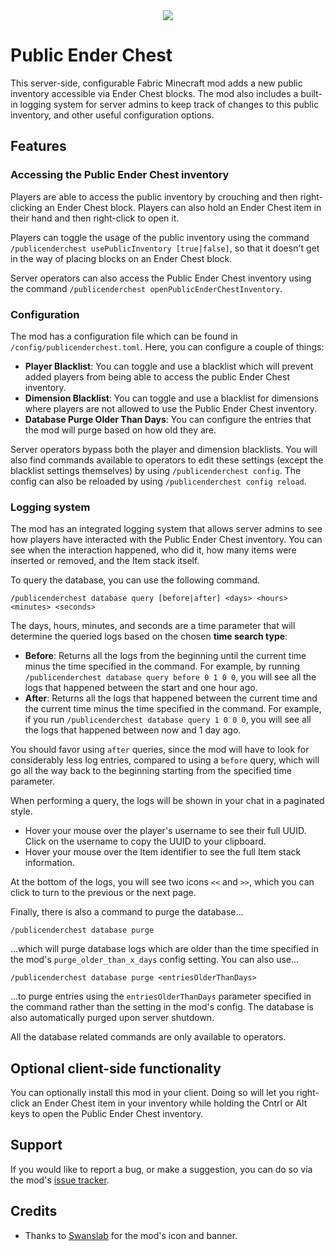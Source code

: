 <div style="text-align: center;">
    <img src="https://i.imgur.com/SxdRC9A.png">
</div>

# Public Ender Chest
This server-side, configurable Fabric Minecraft mod adds a new public inventory accessible via Ender Chest blocks.
The mod also includes a built-in logging system for server admins to keep track of changes to this public inventory, and other useful configuration options.

## Features

### Accessing the Public Ender Chest inventory

Players are able to access the public inventory by crouching and then right-clicking an Ender Chest block.
Players can also hold an Ender Chest item in their hand and then right-click to open it.

Players can toggle the usage of the public inventory
using the command `/publicenderchest usePublicInventory [true|false]`,
so that it doesn't get in the way of placing blocks on an Ender Chest block.

Server operators can also access the Public Ender Chest inventory using the command `/publicenderchest openPublicEnderChestInventory`.

### Configuration

The mod has a configuration file which can be found in `/config/publicenderchest.toml`.
Here, you can configure a couple of things:

- **Player Blacklist**: You can toggle and use a blacklist which will prevent added players from being able to access the public Ender Chest inventory.
- **Dimension Blacklist**: You can toggle and use a blacklist for dimensions where players are not allowed to use the Public Ender Chest inventory.
- **Database Purge Older Than Days**: You can configure the entries that the mod will purge based on how old they are.

Server operators bypass both the player and dimension blacklists.
You will also find commands available to operators to edit these settings
(except the blacklist settings themselves) by using `/publicenderchest config`.
The config can also be reloaded by using `/publicenderchest config reload`.

### Logging system

The mod has an integrated logging system
that allows server admins to see how players have interacted with the Public Ender Chest inventory.
You can see when the interaction happened, who did it,
how many items were inserted or removed, and the Item stack itself.

To query the database, you can use the following command.

```
/publicenderchest database query [before|after] <days> <hours> <minutes> <seconds>
```

The days, hours, minutes,
and seconds are a time parameter that will determine the queried logs based on the chosen **time search type**:

- **Before**: Returns all the logs from the beginning until the current time minus the time specified in the command. For example, by running `/publicenderchest database query before 0 1 0 0`, you will see all the logs that happened between the start and one hour ago.
- **After**: Returns all the logs that happened between the current time and the current time minus the time specified in the command. For example, if you run `/publicenderchest database query 1 0 0 0`, you will see all the logs that happened between now and 1 day ago.

You should favor using `after` queries, since the mod will have to look for considerably less log entries, compared to using a `before` query, which will go all the way back to the beginning starting from the specified time parameter.


When performing a query, the logs will be shown in your chat in a paginated style.

- Hover your mouse over the player's username to see their full UUID. Click on the username to copy the UUID to your clipboard.
- Hover your mouse over the Item identifier to see the full Item stack information.

At the bottom of the logs, you will see two icons `<<` and `>>`,
which you can click to turn to the previous or the next page.

Finally, there is also a command to purge the database...

```
/publicenderchest database purge
```

...which will purge database logs
which are older than the time specified in the mod's `purge_older_than_x_days` config setting.
You can also use...

```
/publicenderchest database purge <entriesOlderThanDays>
```

...to purge entries
using the `entriesOlderThanDays` parameter specified in the command rather than the setting in the mod's config.
The database is also automatically purged upon server shutdown.

All the database related commands are only available to operators.

## Optional client-side functionality

You can optionally install this mod in your client.
Doing so will let you right-click an Ender Chest item in your inventory
while holding the Cntrl or Alt keys to open the Public Ender Chest inventory.

## Support

If you would like to report a bug, or make a suggestion, you can do so via the mod's [issue tracker](https://github.com/ArkoSammy12/Public-Ender-Chest/issues).

## Credits

- Thanks to [Swanslab](https://github.com/swanslab) for the mod's icon and banner.